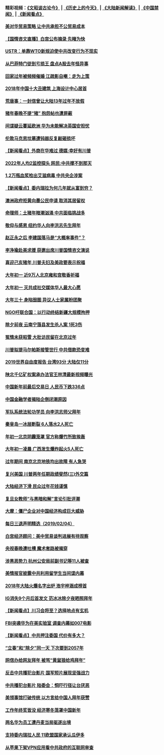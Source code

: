 #### 精彩视频：[《文昭谈古论今》](http://45.32.25.56/wenzhao) | [《历史上的今天》](http://45.32.25.56/today-in-history) | [《大陆新闻解读》](http://45.32.25.56/ntdtv-comedy) | [《中国禁闻》](http://45.32.25.56/ntdtv-news) | [《新闻看点》](http://45.32.25.56/news-insight) 

 #### [美对华贸易策略 让中共承担不公贸易成本](../pages/nsc413/n11026533.md?t=02060331) 

#### [【国情咨文直播】白宫公布摘录 先睹为快](../pages/nsc413/n11026232.md?t=02060331) 

#### [USTR：单靠WTO新规迫使中共改变行为不现实](../pages/nsc413/n11026504.md?t=02060331) 

#### [从巴菲特门徒到亏损王 盘点A股去年怪异事](../pages/nsc413/n11025939.md?t=02060331) 

#### [回家过年被频频催婚 江疏影自嘲：走为上策](../pages/nsc413/n11026472.md?t=02060331) 

#### [2018年中国十大丑建筑 上海设计中心居首](../pages/nsc413/n11026335.md?t=02060331) 

#### [荒唐事：一封信曾让大陆13年过年不放假](../pages/nsc413/n11026524.md?t=02060331) 

#### [猪年春晚不提“猪” 抱怨帖也遭屏蔽](../pages/nsc413/n11026489.md?t=02060331) 

#### [间谍疑云蔓延欧洲 华为未能解决英国安担忧](../pages/nsc413/n11026440.md?t=02060331) 

#### [伦敦马克思坟墓遭钝器反复敲砸损坏](../pages/nsc413/n11026332.md?t=02060331) 

#### [【新闻看点】外商在华难过 德媒:幸好有川普](../pages/nsc413/n11026253.md?t=02060331) 

#### [2022年人均2监控探头 网民:中共撑不到那天](../pages/nsc413/n11026100.md?t=02060331) 

#### [1.2万瓶血浆检出艾滋病毒 中共央企涉案](../pages/nsc413/n11026322.md?t=02060331) 

#### [【新闻看点】委内瑞拉为何几年就从富到穷？](../pages/nsc413/n11026084.md?t=02060331) 

#### [澳洲政府拒黄向墨公民申请 取消其居留权](../pages/nsc413/n11026280.md?t=02060331) 

#### [命理师：土猪年暗潮汹涌 中共面临挑战多](../pages/nsc413/n11026213.md?t=02060331) 

#### [敬仰与感恩 纽约华人向李洪志先生拜年](../pages/nsc413/n11022605.md?t=02060331) 

#### [赵正永之后 李建国落马是“大概率事件”？](../pages/nsc413/n11026072.md?t=02060331) 

#### [李净瑜赴美求援 获邀出席川普国情咨文演说](../pages/nsc413/n11026174.md?t=02060331) 

#### [喜迎己亥猪年 川普夫妇及美政要表示祝福](../pages/nsc413/n11026157.md?t=02060331) 

#### [大年初一 近9万人北京雍和宫敬香祈福](../pages/nsc413/n11025896.md?t=02060331) 

#### [大年初一  灭共成社交媒体华人最大心愿](../pages/nsc413/n11025930.md?t=02060331) 

#### [大年三十 身陷囹圄 异议人士家属盼团聚](../pages/nsc413/n11025786.md?t=02060331) 

#### [NGO吁联合国：以行动终结新疆大规模拘押](../pages/nsc413/n11025969.md?t=02060331) 


#### [除夕前夜 云南宁蒗县发生杀人案 1死3伤](../pages/nsc413/n11025765.md?t=02060331) 

#### [冤情未获昭雪 大批访民留在北京过年](../pages/nsc413/n11025901.md?t=02060331) 

#### [川普拟提马尔帕斯接管世行 中共借款恐变难](../pages/nsc413/n11025872.md?t=02060331) 

#### [2019世界自由度报告 台湾93分 大陆仅11分](../pages/nsc413/n11025846.md?t=02060331) 

#### [陕北千亿矿权案承办法官王林清最新视频曝光](../pages/nsc413/n11025629.md?t=02060331) 

#### [中国新年前最后交易日 人民币下跌336点](../pages/nsc413/n11025624.md?t=02060331) 

#### [中国金融学者揭陆企倒闭潮原因](../pages/nsc413/n11025316.md?t=02060331) 

#### [军队系统法轮功学员 向李洪志师父拜年](../pages/nsc413/n11024026.md?t=02060331) 

#### [秦皇岛一冰层断裂 6人落水2人死亡](../pages/nsc413/n11025523.md?t=02060331) 

#### [年初一北京阴霾笼罩 官方称爆竹所致挨轰](../pages/nsc413/n11025288.md?t=02060331) 

#### [大年初一凌晨 广西发生爆炸起火5人死亡](../pages/nsc413/n11025423.md?t=02060331) 

#### [过年期间 南京北京地铁均出故障 有人急哭](../pages/nsc413/n11025295.md?t=02060331) 

#### [复兴美国 川普两年任期政绩斐然(三)外交篇](../pages/nsc413/n11019595.md?t=02060331) 

#### [大陆经济下滑 民众过年花钱谨慎](../pages/nsc413/n11024645.md?t=02060331) 

#### [复旦女教师“与黑暗和解”言论引批评潮](../pages/nsc413/n11024994.md?t=02060331) 

#### [大摩：僵尸企业对中国经济构成巨大威胁](../pages/nsc413/n11024203.md?t=02060331) 

#### [每日三退声明精选（2019/02/04）](../pages/nsc413/n11025261.md?t=02060331) 

#### [白宫经济顾问：美中贸易谈判进展有待观察](../pages/nsc413/n11024700.md?t=02060331) 

#### [央视春晚遭吐槽 魔术套路被揭穿](../pages/nsc413/n11024594.md?t=02060331) 

#### [涉黑恶势力 杭州公安局前副书记等11人被查](../pages/nsc413/n11024161.md?t=02060331) 

#### [美情报官披露中共利用留学生当间谍内幕](../pages/nsc413/n11024449.md?t=02060331) 

#### [2018年大陆火爆名字出炉 浩宇梓涵成榜首](../pages/nsc413/n11024355.md?t=02060331) 

#### [IG消失9个月后首发文 范冰冰除夕夜晒照拜年](../pages/nsc413/n11024102.md?t=02060331) 

#### [【新闻看点】川习会将至？选择地点有玄机](../pages/nsc413/n11024283.md?t=02060331) 

#### [FBI突袭华为在美实验室 调查内幕如007电影](../pages/nsc413/n11024318.md?t=02060331) 

#### [【新闻看点】中共押注委国 代价有多大？](../pages/nsc413/n11024040.md?t=02060331) 

#### [“立春”和“除夕”同一天 下次要到2057年](../pages/nsc413/n11024160.md?t=02060331) 

#### [网信办给网友拜年 被骂“黄鼠狼给鸡拜年”](../pages/nsc413/n11024215.md?t=02060331) 

#### [反击中共播犯台影片 国军短片展现坚强战力](../pages/nsc413/n11024212.md?t=02060331) 

#### [中共播犯台影片 陆委会：恫吓行径让台厌恶](../pages/nsc413/n11023766.md?t=02060331) 

#### [美领事馆打破传统 以方言给中国人拜年获赞](../pages/nsc413/n11024168.md?t=02060331) 

#### [工作年终奖皆没 经济寒冬笼罩中国新年](../pages/nsc413/n11023953.md?t=02060331) 

#### [两名华为员工遭丹麦当局驱逐出境](../pages/nsc413/n11024140.md?t=02060331) 

#### [支持委内瑞拉人民 11欧盟国家承认瓜伊多](../pages/nsc413/n11023955.md?t=02060331) 

#### [从苹果下架VPN应用看中共政府的互联网审查](../pages/nsc413/n11023852.md?t=02060331) 

